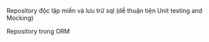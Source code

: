 

Repository độc lập miền và lưu trữ sql (dễ thuận tiện Unit testing and Mocking)

Repository trong ORM
